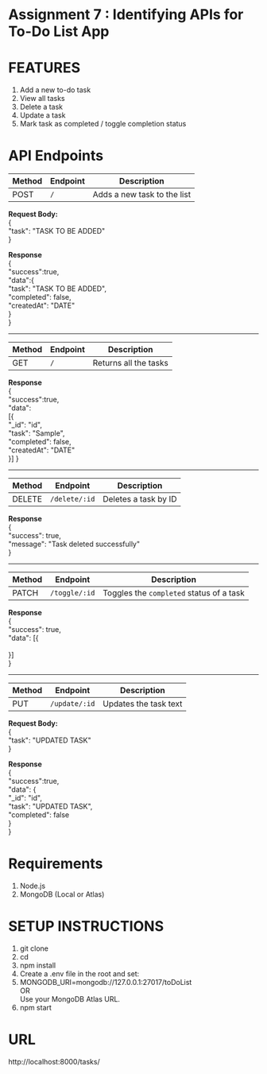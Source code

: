 # Assignment 7 : Identifying APIs for To-Do List App

# FEATURES
1. Add a new to-do task<br>
2. View all tasks<br>
3. Delete a task<br>
4. Update a task<br>
5. Mark task as completed / toggle completion status<br>

# API Endpoints
| Method | Endpoint | Description                 |
| ------ | -------- | --------------------------- |
| POST   | `/`      | Adds a new task to the list |

<b>Request Body:</b> <br>
{<br>
  "task": "TASK TO BE ADDED"<br>
}

<b>Response</b><br>
{<br>
  "success":true,<br>
  "data":{<br>
    "task": "TASK TO BE ADDED",<br>
    "completed": false,<br>
    "createdAt": "DATE"<br>
  }<br>
}<br>
<hr>

| Method | Endpoint | Description           |
| ------ | -------- | --------------------- |
| GET    | `/`      | Returns all the tasks |

<b>Response</b><br>
{<br>
    "success":true,<br>
    "data":<br>
    [{<br>
    "_id": "id",<br>
        "task": "Sample",<br>
        "completed": false,<br>
        "createdAt": "DATE"<br>
    }]
}
<br>
<hr>


| Method | Endpoint      | Description          |
| ------ | ------------- | -------------------- |
| DELETE | `/delete/:id` | Deletes a task by ID |

<b>Response</b><br>
{<br>
    "success": true,<br>
    "message": "Task deleted successfully"<br>
}<br>
<hr>

| Method | Endpoint      | Description                              |
| ------ | ------------- | ---------------------------------------- |
| PATCH  | `/toggle/:id` | Toggles the `completed` status of a task |

<b>Response</b><br>
{<br>
  "success": true,<br>
  "data": [{<br>
    <!-- ENTIRE TASK OBJECT --><br>
  }]<br>
}<br>
<hr>


| Method | Endpoint      | Description           |
| ------ | ------------- | --------------------- |
| PUT    | `/update/:id` | Updates the task text |

<b>Request Body:</b> <br>
{<br>
  "task": "UPDATED TASK"<br>
}<br>

<b>Response</b><br>
{<br>
    "success":true,<br>
    "data": {<br>
        "_id": "id",<br>
        "task": "UPDATED TASK",<br>
        "completed": false<br>
    }<br>
}
<br>


# Requirements
1. Node.js
2. MongoDB (Local or Atlas)


# SETUP INSTRUCTIONS
1. git clone <repo-url>
2. cd <project-folder>
3. npm install
4. Create a .env file in the root and set:
5. MONGODB_URI=mongodb://127.0.0.1:27017/toDoList<br>
OR<br>
Use your MongoDB Atlas URL.
6. npm start


# URL
http://localhost:8000/tasks/  
<!-- use get or post for respective api endpoint -->
